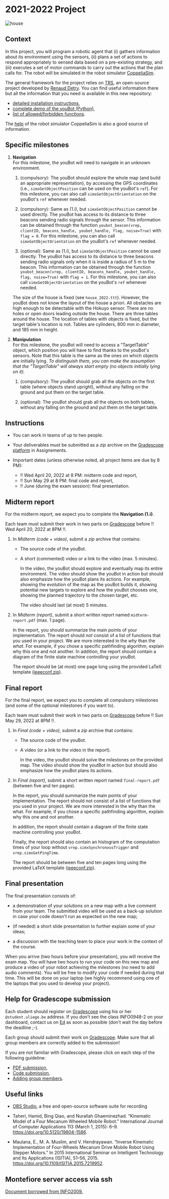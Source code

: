 # 2021-2022 Project

![house](img/house.png)

## Context

In this project, you will program a robotic agent that (i) gathers information about its environment using the sensors, (ii) plans a set of actions to respond appropriately to sensed data based on a pre-existing strategy, and (iii) executes a set of motor commands to carry out the actions that the plan calls for. The robot will be simulated in the robot simulator [CoppeliaSim](https://www.coppeliarobotics.com/).

The general framework for the project relies on [TRS](http://ulgrobotics.github.io/trs/), an open-source project developed by [Renaud Detry](http://renaud-detry.net/). You can find useful information there but all the information that you need is available in this new repository:
*   [detailed installation instructions](https://github.com/nvecoven/INFO0948-2/tree/main/Setup),
*   [complete demo of the youBot (Python)](https://github.com/nvecoven/INFO0948-2/tree/main/Setup/Python/Youbot),
*   [list of allowed/forbidden functions](https://github.com/nvecoven/INFO0948-2/tree/main/Setup/CoppeliaSim).

The [help](https://www.coppeliarobotics.com/helpFiles/) of the robot simulator CoppeliaSim is also a good source of information.

## Specific milestones

1. **Navigation**  
    For this milestone, the youBot will need to navigate in an unknown environment.

    <!-- you should build a custom controller for the youBot, which should use its holonomic properties. In particular, _we do not allow the use of pure pursuit controller controllerPurePursuit from Matlab's Robotics System Toolbox._ -->

    1. (compulsory): The youBot should explore the whole map (and build an appropriate representation), by accessing the GPS coordinates (i.e., `simxGetObjectPosition` can be used on the youBot's `ref`). For this milestone, you can also call `simxGetObjectOrientation` on the youBot's `ref` whenever needed.

    2. (compulsory): Same as (1.i), but `simxGetObjectPosition` cannot be used directly. The youBot has access to its distance to three beacons sending radio signals through the sensor. This information can be obtained through the function `youbot_beacon(vrep, clientID, beacons_handle, youbot_handle, flag, noise=True)` with `flag = 0`. For this milestone, you can also call `simxGetObjectOrientation` on the youBot's `ref` whenever needed.    

    3. (optional): Same as (1.i), but `simxGetObjectPosition` cannot be used directly. The youBot has access to its distance to three beacons sending radio signals only when it is inside a radius of 5 m to the beacon. This information can be obtained through the function `youbot_beacon(vrep, clientID, beacons_handle, youbot_handle, flag, noise=True)` with `flag = 1`. For this milestone, you can also call `simxGetObjectOrientation` on the youBot's `ref` whenever needed.

    The size of the house is fixed (see `house_2022.ttt`). However, the youBot does not know the layout of the house a priori. All obstacles are high enough to be detectable with the Hokuyo sensor. There are no holes or open doors leading outside the house. There are three tables around the house. The location of tables with objects is fixed, but the target table's location is not. Tables are cylinders, 800 mm in diameter, and 185 mm in height.


2. **Manipulation**  
    For this milestone, the youBot will need to access a “TargetTable” object, which position you will have to find thanks to the youBot's sensors. Note that this table is the same as the ones on which objects are initially lying. _To distinguish them, you can make the assumption that the "TargetTable" will always start empty (no objects initially lying on it)._

    1. (compulsory): The youBot should grab all the objects on the first table (where objects stand upright), without any falling on the ground and put them on the target table.

    2. (optional): The youBot should grab all the objects on both tables, without any falling on the ground and put them on the target table.

## Instructions

* You can work in teams of up to two people.

* Your deliverables must be submitted as a _zip_ archive on the [Gradescope platform](https://www.gradescope.com/) in Assignements.

* Important dates (unless otherwise noted, all project items are due by 8 PM):

    * :bangbang: Wed April 20, 2022 at 8 PM: midterm code and report,
    * :bangbang: Sun May 29 at 8 PM: final code and report,
    * :bangbang: June (during the exam session): final presentation.


## Midterm report

For the midterm report, we expect you to complete the **Navigation (1.i)**.

Each team must submit their work in two parts on [Gradescope](https://www.gradescope.com/) before :bangbang: Wed April 20, 2022 at 8PM :bangbang:.

1.  In *Midterm (code + video)*, submit a _zip_ archive that contains:

    *   The source code of the youBot.

    *   A short (commented) video or a link to the video (max. 5 minutes).

        In the video, the youBot should explore and eventually map its entire environment. The video should show the youBot in action but should also emphasize how the youBot plans its actions. For example, showing the evolution of the map as the youBot builds it, showing potential new targets to explore and how the youBot chooses one, showing the planned trajectory to the chosen target, etc.
        
        The video should last (at most) 5 minutes.

2.  In *Midterm (report)*, submit a short written report named `midterm-report.pdf` (max. 1 page).

    In the report, you should summarize the main points of your implementation. The report should _not_ consist of a list of functions that you used in your project. We are more interested in the _why_ than the _what_. For example, if you chose a specific pathfinding algorithm, explain why this one and not another. In addition, the report should contain a diagram of the finite state machine controlling your youBot.

    The report should be (at most) one page long using the provided LaTeX template ([ieeeconf.zip](docs/ieeeconf.zip)).

## Final report

For the final report, we expect you to complete all compulsory milestones (and some of the optional milestones if you want to).

Each team must submit their work in two parts on [Gradescope](https://www.gradescope.com/) before :bangbang: Sun May 29, 2022 at 8PM :bangbang:.

1.  In *Final (code + video)*, submit a _zip_ archive that contains:

    *   The source code of the youBot.

    *   A video (or a link to the video in the report).

        In the video, the youBot should solve the milestones on the provided map. The video should show the youtBot in action but should also emphasize how the youBot plans its actions.

2.  In *Final (report)*, submit a short written report named `final-report.pdf` (between five and ten pages).

    In the report, you should summarize the main points of your implementation. The report should not consist of a list of functions that you used in your project. We are more interested in the why than the what. For example, if you chose a specific pathfinding algorithm, explain why this one and not another.

    In addition, the report should contain a diagram of the finite state machine controlling your youBot.
    
    Finally, the report should also contain an histogram of the computation times of your loop without `vrep.simxSynchronousTrigger` and `vrep.simxGetPingTime`.
    
    The report should be between five and ten pages long using the provided LaTeX template ([ieeeconf.zip](docs/ieeeconf.zip)).


## Final presentation

The final presentation consists of:

- a demonstration of your solutions on a new map with a live comment from your team. The submitted video will be used as a back-up solution in case your code doesn't run as expected on the new map;

- (if needed) a short slide presentation to further explain some of your ideas;

- a discussion with the teaching team to place your work in the context of the course.

When you arrive (two hours before your presentation), you will receive the exam map. You will have two hours to run your code on this new map and produce a video of your robot achieving the milestones (no need to add audio comments). You will be free to modify your code if needed during that time. This will be done on your laptop (we highly recommend using one of the laptops that you used to develop your project).


## Help for Gradescope submission

Each student should register on [Gradescope](https://www.gradescope.com/) using his or her `@student.uliege.be` address. If you don't see the class INFO0948-2 on your dashboard, contact us on [Ed](https://edstem.org/us/dashboard) as soon as possible (don't wait the day before the deadline ;-). 

Each group should submit their work on [Gradescope](https://www.gradescope.com/). Make sure that all group members are correctly added to the submission!

If you are not familiar with Gradescope, please click on each step of the following guideline:
- [PDF submission](https://help.gradescope.com/article/ccbpppziu9-student-submit-work#submitting_a_pdf), 
- [Code submission](https://help.gradescope.com/article/ccbpppziu9-student-submit-work#code_submissions), 
- [Adding group members](https://help.gradescope.com/article/m5qz2xsnjy-student-add-group-members).


## Useful links

<!-- *   [Robotics System Toolbox](https://www.mathworks.com/products/robotics.html), by MathWorks
*   [Robotics Toolbox for MATLAB](https://petercorke.com/toolboxes/robotics-toolbox/), by Peter Corke -->
*   [OBS Studio](https://obsproject.com/), a free and open-source software suite for recording

*   Taheri, Hamid, Bing Qiao, and Nurallah Ghaeminezhad. “Kinematic Model of a Four Mecanum Wheeled Mobile Robot.” International Journal of Computer Applications 113 (March 1, 2015): 6–9. https://doi.org/10.5120/19804-1586.
*   Maulana, E., M. A. Muslim, and V. Hendrayawan. “Inverse Kinematic Implementation of Four-Wheels Mecanum Drive Mobile Robot Using Stepper Motors.” In 2015 International Seminar on Intelligent Technology and Its Applications (ISITIA), 51–56, 2015. https://doi.org/10.1109/ISITIA.2015.7219952.

## Montefiore server access via ssh

[Document borrowed from INFO2009.](docs/devoirs-ssh.pdf)

